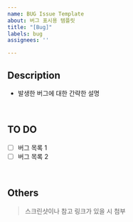 ```yaml
---
name: BUG Issue Template
about: 버그 표시용 템플릿
title: "[Bug]"
labels: bug
assignees: ''

---
```


## Description 

- 발생한 버그에 대한 간략한 설명

<br>

## TO DO 

- [ ] 버그 목록 1
- [ ] 버그 목록 2

<br>

## Others

> 스크린샷이나 참고 링크가 있을 시 첨부
